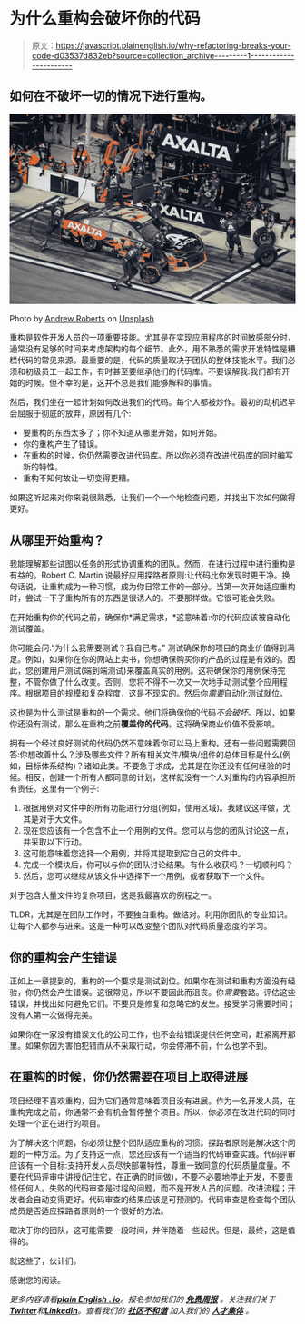 # 为什么重构会破坏你的代码

> 原文：<https://javascript.plainenglish.io/why-refactoring-breaks-your-code-d03537d832eb?source=collection_archive---------1----------------------->

## 如何在不破坏一切的情况下进行重构。

![](img/09f45beb44c515066ff1d036542c693f.png)

Photo by [Andrew Roberts](https://unsplash.com/@ar1428?utm_source=medium&utm_medium=referral) on [Unsplash](https://unsplash.com?utm_source=medium&utm_medium=referral)

重构是软件开发人员的一项重要技能。尤其是在实现应用程序的时间敏感部分时，通常没有足够的时间来考虑架构的每个细节。此外，用不熟悉的需求开发特性是糟糕代码的常见来源。最重要的是，代码的质量取决于团队的整体技能水平。我们必须和初级员工一起工作，有时甚至要继承他们的代码库。不要误解我:我们都有开始的时候。但不幸的是，这并不总是我们能够解释的事情。

然后，我们坐在一起计划如何改进我们的代码。每个人都被炒作。最初的动机迟早会屈服于彻底的放弃，原因有几个:

*   要重构的东西太多了；你不知道从哪里开始，如何开始。
*   你的重构产生了错误。
*   在重构的时候，你仍然需要改进代码库。所以你必须在改进代码库的同时编写新的特性。
*   重构不知何故让一切变得更糟。

如果这听起来对你来说很熟悉，让我们一个一个地检查问题，并找出下次如何做得更好。

## 从哪里开始重构？

我能理解那些试图以任务的形式协调重构的团队。然而，在进行过程中进行重构是有益的。Robert C. Martin 说最好应用探路者原则:让代码比你发现时更干净。换句话说，让重构成为一种习惯，成为你日常工作的一部分。当第一次开始适应重构时，尝试一下子重构所有的东西是很诱人的。不要那样做。它很可能会失败。

在开始重构你的代码之前，确保你*满足需求，*这意味着:你的代码应该被自动化测试覆盖。

你可能会问:“为什么我需要测试？我自己考。”
测试确保你的项目的商业价值得到满足。例如，如果你在你的网站上卖书，你想确保购买你的产品的过程是有效的。因此，您创建用户测试(端到端测试)来覆盖真实的用例。这将确保你的用例保持完整，不管你做了什么改变。否则，您将不得不一次又一次地手动测试整个应用程序。根据项目的规模和复杂程度，这是不现实的。然后你*需要*自动化测试就位。

这也是为什么测试是重构的一个需求。他们将确保你的代码*不会破坏*。所以，如果你还没有测试，那么在重构之前**覆盖你的代码**。这将确保商业价值不受影响。

拥有一个经过良好测试的代码仍然不意味着你可以马上重构。还有一些问题需要回答:你想改善什么？涉及哪些文件？所有相关文件/模块/组件的总体目标是什么(例如，目标体系结构)？诸如此类。不要急于求成，尤其是在你还没有任何经验的时候。相反，创建一个所有人都同意的计划，这样就没有一个人对重构的内容承担所有责任。这里有一个例子:

1.  根据用例对文件中的所有功能进行分组(例如，使用区域)。我建议这样做，尤其是对于大文件。
2.  现在您应该有一个包含不止一个用例的文件。您可以与您的团队讨论这一点，并采取以下行动。
3.  这可能意味着您选择一个用例，并将其提取到它自己的文件中。
4.  完成一个模块后，你可以与你的团队讨论结果。有什么收获吗？一切顺利吗？
5.  然后，您可以继续从该文件中选择下一个用例，或者获取下一个文件。

对于包含大量文件的复杂项目，这是我最喜欢的例程之一。

TLDR，尤其是在团队工作时，不要独自重构。做结对。利用你团队的专业知识。让每个人都参与进来。这是一种可以改变整个团队对代码质量态度的学习。

## 你的重构会产生错误

正如上一章提到的，重构的一个要求是测试到位。如果你在测试和重构方面没有经验，你仍然会产生错误。这很常见，所以不要因此而沮丧。你*需要*套路。评估这些错误，并找出如何避免它们。不要只是修复和忽略它的发生。接受学习需要时间；没有人第一次做得完美。

如果你在一家没有错误文化的公司工作，也不会给错误提供任何空间，赶紧离开那里。如果你因为害怕犯错而从不采取行动，你会停滞不前，什么也学不到。

## 在重构的时候，你仍然需要在项目上取得进展

项目经理不喜欢重构，因为它们通常意味着项目没有进展。作为一名开发人员，在重构完成之前，你通常不会有机会暂停整个项目。所以，你必须在改进代码的同时处理一个正在进行的项目。

为了解决这个问题，你必须让整个团队适应重构的习惯。探路者原则是解决这个问题的一种方法。为了支持这一点，您还应该有一个适当的代码审查实践。代码评审应该有一个目标:支持开发人员尽快部署特性，尊重一致同意的代码质量度量。不要在代码评审中讲授(记住它，在正确的时间做)，不要不必要地停止开发，不要责怪任何人。失败的代码审查是过程的问题，而不是开发人员的问题。改进流程；开发者会自动变得更好。代码审查的结果应该是可预测的。代码审查是检查每个团队成员是否适应探路者原则的一个很好的方法。

取决于你的团队，这可能需要一段时间，并伴随着一些起伏。但是，最终，这是值得的。

就这些了，伙计们。

感谢您的阅读。

*更多内容请看*[***plain English . io***](https://plainenglish.io/)*。报名参加我们的* [***免费周报***](http://newsletter.plainenglish.io/) *。关注我们关于*[***Twitter***](https://twitter.com/inPlainEngHQ)*和*[***LinkedIn***](https://www.linkedin.com/company/inplainenglish/)*。查看我们的* [***社区不和谐***](https://discord.gg/GtDtUAvyhW) *加入我们的* [***人才集体***](https://inplainenglish.pallet.com/talent/welcome) *。*